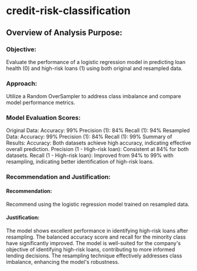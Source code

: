 # credit-risk-classification
## Overview of Analysis Purpose:
### Objective: 
Evaluate the performance of a logistic regression model in predicting loan health (0) and high-risk loans (1) using both original and resampled data.
### Approach: 
Utilize a Random OverSampler to address class imbalance and compare model performance metrics.
### Model Evaluation Scores:
Original Data:
Accuracy: 99%
Precision (1): 84%
Recall (1): 94%
Resampled Data:
Accuracy: 99%
Precision (1): 84%
Recall (1): 99%
Summary of Results:
Accuracy: Both datasets achieve high accuracy, indicating effective overall prediction.
Precision (1 - High-risk loan): Consistent at 84% for both datasets.
Recall (1 - High-risk loan): Improved from 94% to 99% with resampling, indicating better identification of high-risk loans.
### Recommendation and Justification:
#### Recommendation: 
Recommend using the logistic regression model trained on resampled data.
#### Justification:
The model shows excellent performance in identifying high-risk loans after resampling.
The balanced accuracy score and recall for the minority class have significantly improved.
The model is well-suited for the company's objective of identifying high-risk loans, contributing to more informed lending decisions.
The resampling technique effectively addresses class imbalance, enhancing the model's robustness.
